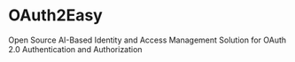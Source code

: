 # OAuth2Easy
Open Source AI-Based Identity and Access Management Solution for OAuth 2.0 Authentication and Authorization
